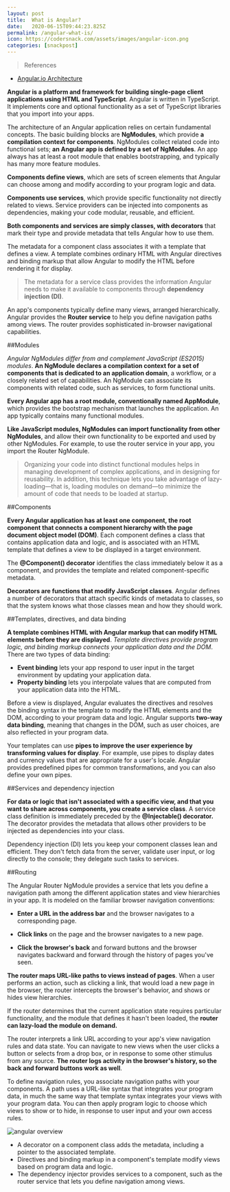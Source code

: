 ```yaml
---
layout: post
title:  What is Angular?
date:   2020-06-15T09:44:23.825Z
permalink: /angular-what-is/
icon: https://codersnack.com/assets/images/angular-icon.png
categories: [snackpost]
---
```


> References

- [Angular.io Architecture](https://angular.io/guide/architecture)


**Angular is a platform and framework for building single-page client applications using HTML and TypeScript**. Angular is written in TypeScript. It implements core and optional functionality as a set of TypeScript libraries that you import into your apps.

The architecture of an Angular application relies on certain fundamental concepts. The basic building blocks are **NgModules**, which provide **a compilation context for components**. NgModules collect related code into functional sets; **an Angular app is defined by a set of NgModules**. An app always has at least a root module that enables bootstrapping, and typically has many more feature modules.

**Components define views**, which are sets of screen elements that Angular can choose among and modify according to your program logic and data.

**Components use services**, which provide specific functionality not directly related to views. Service providers can be injected into components as dependencies, making your code modular, reusable, and efficient.

**Both components and services are simply classes, with decorators** that mark their type and provide metadata that tells Angular how to use them.

The metadata for a component class associates it with a template that defines a view. A template combines ordinary HTML with Angular directives and binding markup that allow Angular to modify the HTML before rendering it for display.

> The metadata for a service class provides the information Angular needs to make it available to components through **dependency injection (DI)**.

An app's components typically define many views, arranged hierarchically. Angular provides the **Router service** to help you define navigation paths among views. The router provides sophisticated in-browser navigational capabilities.


##Modules

*Angular NgModules differ from and complement JavaScript (ES2015) modules*. **An NgModule declares a compilation context for a set of components that is dedicated to an application domain**, a workflow, or a closely related set of capabilities. An NgModule can associate its components with related code, such as services, to form functional units.

**Every Angular app has a root module, conventionally named AppModule**, which provides the bootstrap mechanism that launches the application. An app typically contains many functional modules.

**Like JavaScript modules, NgModules can import functionality from other NgModules**, and allow their own functionality to be exported and used by other NgModules. For example, to use the router service in your app, you import the Router NgModule.

> Organizing your code into distinct functional modules helps in managing development of complex applications, and in designing for reusability. In addition, this technique lets you take advantage of lazy-loading—that is, loading modules on demand—to minimize the amount of code that needs to be loaded at startup.


##Components

**Every Angular application has at least one component, the root component that connects a component hierarchy with the page document object model (DOM)**. Each component defines a class that contains application data and logic, and is associated with an HTML template that defines a view to be displayed in a target environment.

The **@Component() decorator** identifies the class immediately below it as a component, and provides the template and related component-specific metadata.

**Decorators are functions that modify JavaScript classes**. Angular defines a number of decorators that attach specific kinds of metadata to classes, so that the system knows what those classes mean and how they should work.



##Templates, directives, and data binding

**A template combines HTML with Angular markup that can modify HTML elements before they are displayed**. *Template directives provide program logic, and binding markup connects your application data and the DOM*. There are two types of data binding:

- **Event binding** lets your app respond to user input in the target environment by updating your application data.
- **Property binding** lets you interpolate values that are computed from your application data into the HTML.

Before a view is displayed, Angular evaluates the directives and resolves the binding syntax in the template to modify the HTML elements and the DOM, according to your program data and logic. Angular supports **two-way data binding**, meaning that changes in the DOM, such as user choices, are also reflected in your program data.

Your templates can use **pipes to improve the user experience by transforming values for display**. For example, use pipes to display dates and currency values that are appropriate for a user's locale. Angular provides predefined pipes for common transformations, and you can also define your own pipes.


##Services and dependency injection

**For data or logic that isn't associated with a specific view, and that you want to share across components, you create a service class**. A service class definition is immediately preceded by the **@Injectable() decorator.** The decorator provides the metadata that allows other providers to be injected as dependencies into your class.

Dependency injection (DI) lets you keep your component classes lean and efficient. They don't fetch data from the server, validate user input, or log directly to the console; they delegate such tasks to services.

##Routing

The Angular Router NgModule provides a service that lets you define a navigation path among the different application states and view hierarchies in your app. It is modeled on the familiar browser navigation conventions:

- **Enter a URL in the address bar** and the browser navigates to a corresponding page.

- **Click links** on the page and the browser navigates to a new page.

- **Click the browser's back** and forward buttons and the browser navigates backward and forward through the history of pages you've seen.

**The router maps URL-like paths to views instead of pages**. When a user performs an action, such as clicking a link, that would load a new page in the browser, the router intercepts the browser's behavior, and shows or hides view hierarchies.

If the router determines that the current application state requires particular functionality, and the module that defines it hasn't been loaded, the **router can lazy-load the module on demand.**

The router interprets a link URL according to your app's view navigation rules and data state. You can navigate to new views when the user clicks a button or selects from a drop box, or in response to some other stimulus from any source. **The router logs activity in the browser's history, so the back and forward buttons work as well**.

To define navigation rules, you associate navigation paths with your components. A path uses a URL-like syntax that integrates your program data, in much the same way that template syntax integrates your views with your program data. You can then apply program logic to choose which views to show or to hide, in response to user input and your own access rules.


![angular overview](https://codersnack.com/assets/images/angular-overview2.png)


- A decorator on a component class adds the metadata, including a pointer to the associated template.
- Directives and binding markup in a component's template modify views based on program data and logic.
- The dependency injector provides services to a component, such as the router service that lets you define navigation among views.
